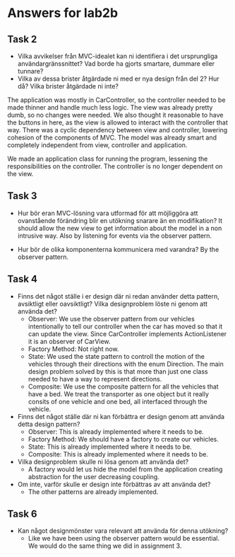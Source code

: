 # Answers for lab2b
## Task 2
- Vilka avvikelser från MVC-idealet kan ni identifiera i det ursprungliga användargränssnittet? Vad borde ha gjorts 
smartare, dummare eller tunnare?
- Vilka av dessa brister åtgärdade ni med er nya design från del 2? Hur då? Vilka brister åtgärdade ni inte?

The application was mostly in CarController, so the controller needed to be made thinner and handle much less logic. 
The view was already pretty dumb, so no changes were needed. We also thought it reasonable to have the buttons in here, 
as the view is allowed to interact with the controller that way.
There was a cyclic dependency between view and controller, lowering cohesion of the components of MVC.
The model was already smart and completely independent from view, controller and application.

We made an application class for running the program, lessening the responsibilities on the controller. 
The controller is no longer dependent on the view.


## Task 3
- Hur bör eran MVC-lösning vara utformad för att möjliggöra att ovanstående förändring blir en utökning snarare än en modifikation?
It should allow the new view to get information about the model in a non intrusive way.
Also by listening for events via the observer pattern.

- Hur bör de olika komponenterna kommunicera med varandra?
By the observer pattern.


## Task 4
- Finns det något ställe i er design där ni redan använder detta pattern, avsiktligt eller oavsiktligt? Vilka designproblem löste ni genom att använda det?
    - Observer: We use the observer pattern from our vehicles intentionally to tell our controller when the car has moved so that it can update the view. Since CarController implements ActionListener it is an observer of CarView.
    - Factory Method: Not right now.
    - State: We used the state pattern to controll the motion of the vehicles through their directions with the enum Direction. The main design problem solved by this is that more than just one class needed to have a way to represent directions.
    - Composite: We use the composite pattern for all the vehicles that have a bed. We treat the transporter as one object but it really consits of one vehicle and one bed, all interfaced through the vehicle.
- Finns det något ställe där ni kan förbättra er design genom att använda detta design pattern? 
    - Observer: This is already implemented where it needs to be.
    - Factory Method: We should have a factory to create our vehicles. 
    - State: This is already implemented where it needs to be.
    - Composite: This is already implemented where it needs to be.
- Vilka designproblem skulle ni lösa genom att använda det?
    - A factory would let us hide the model from the application creating abstraction for the user decreasing coupling.
- Om inte, varför skulle er design inte förbättras av att använda det?
    - The other patterns are already implemented.
## Task 6
- Kan något designmönster vara relevant att använda för denna utökning?
    - Like we have been using the observer pattern would be essential. We would do the same thing we did in assignment 3.
